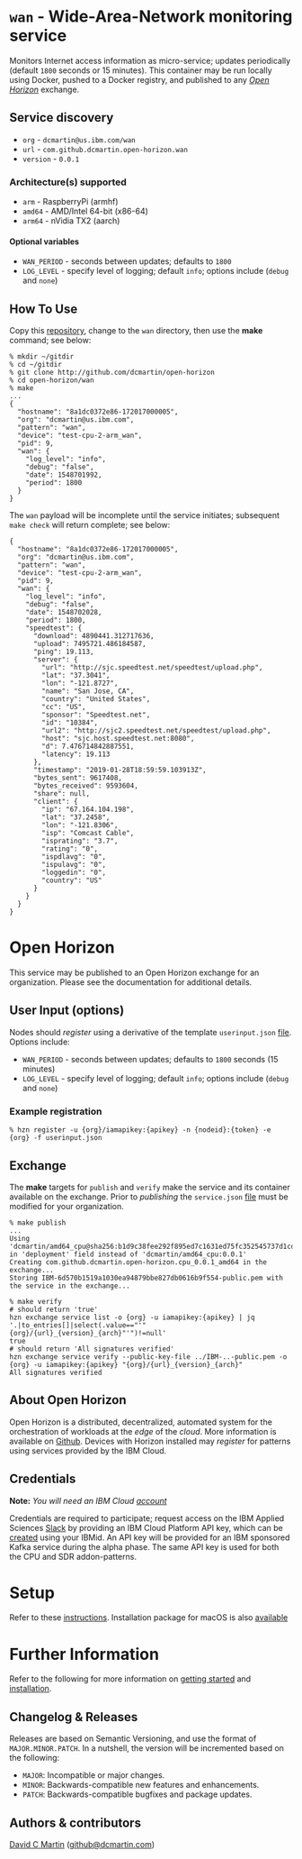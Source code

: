 # `wan` - Wide-Area-Network monitoring service

Monitors Internet access information as micro-service; updates periodically (default `1800` seconds or 15 minutes).  This container may be run locally using Docker, pushed to a Docker registry, and published to any [_Open Horizon_][open-horizon] exchange.

## Service discovery
+ `org` - `dcmartin@us.ibm.com/wan`
+ `url` - `com.github.dcmartin.open-horizon.wan`
+ `version` - `0.0.1`
### Architecture(s) supported
+ `arm` - RaspberryPi (armhf)
+ `amd64` - AMD/Intel 64-bit (x86-64)
+ `arm64` - nVidia TX2 (aarch)
#### Optional variables
+ `WAN_PERIOD` - seconds between updates; defaults to `1800`
+ `LOG_LEVEL` - specify level of logging; default `info`; options include (`debug` and `none`)
## How To Use

Copy this [repository][repository], change to the `wan` directory, then use the **make** command; see below:

```
% mkdir ~/gitdir
% cd ~/gitdir
% git clone http://github.com/dcmartin/open-horizon
% cd open-horizon/wan
% make
...
{
  "hostname": "8a1dc0372e86-172017000005",
  "org": "dcmartin@us.ibm.com",
  "pattern": "wan",
  "device": "test-cpu-2-arm_wan",
  "pid": 9,
  "wan": {
    "log_level": "info",
    "debug": "false",
    "date": 1548701992,
    "period": 1800
  }
}
```
The `wan` payload will be incomplete until the service initiates; subsequent `make check` will return complete; see below:
```
{
  "hostname": "8a1dc0372e86-172017000005",
  "org": "dcmartin@us.ibm.com",
  "pattern": "wan",
  "device": "test-cpu-2-arm_wan",
  "pid": 9,
  "wan": {
    "log_level": "info",
    "debug": "false",
    "date": 1548702028,
    "period": 1800,
    "speedtest": {
      "download": 4890441.312717636,
      "upload": 7495721.486184587,
      "ping": 19.113,
      "server": {
        "url": "http://sjc.speedtest.net/speedtest/upload.php",
        "lat": "37.3041",
        "lon": "-121.8727",
        "name": "San Jose, CA",
        "country": "United States",
        "cc": "US",
        "sponsor": "Speedtest.net",
        "id": "10384",
        "url2": "http://sjc2.speedtest.net/speedtest/upload.php",
        "host": "sjc.host.speedtest.net:8080",
        "d": 7.476714842887551,
        "latency": 19.113
      },
      "timestamp": "2019-01-28T18:59:59.103913Z",
      "bytes_sent": 9617408,
      "bytes_received": 9593604,
      "share": null,
      "client": {
        "ip": "67.164.104.198",
        "lat": "37.2458",
        "lon": "-121.8306",
        "isp": "Comcast Cable",
        "isprating": "3.7",
        "rating": "0",
        "ispdlavg": "0",
        "ispulavg": "0",
        "loggedin": "0",
        "country": "US"
      }
    }
  }
}
```

# Open Horizon

This service may be published to an Open Horizon exchange for an organization.  Please see the documentation for additional details.

## User Input (options)
Nodes should _register_ using a derivative of the template `userinput.json` [file][userinput].  Options include:
+ `WAN_PERIOD` - seconds between updates; defaults to `1800` seconds (15 minutes)
+ `LOG_LEVEL` - specify level of logging; default `info`; options include (`debug` and `none`)
### Example registration
```
% hzn register -u {org}/iamapikey:{apikey} -n {nodeid}:{token} -e {org} -f userinput.json
```
## Exchange

The **make** targets for `publish` and `verify` make the service and its container available on the exchange.  Prior to _publishing_ the `service.json` [file][service-json] must be modified for your organization.
```
% make publish
...
Using 'dcmartin/amd64_cpu@sha256:b1d9c38fee292f895ed7c1631ed75fc352545737d1cd58f762a19e53d9144124' in 'deployment' field instead of 'dcmartin/amd64_cpu:0.0.1'
Creating com.github.dcmartin.open-horizon.cpu_0.0.1_amd64 in the exchange...
Storing IBM-6d570b1519a1030ea94879bbe827db0616b9f554-public.pem with the service in the exchange...
```
```
% make verify
# should return 'true'
hzn exchange service list -o {org} -u iamapikey:{apikey} | jq '.|to_entries[]|select(.value=="'"{org}/{url}_{version}_{arch}"'")!=null'
true
# should return 'All signatures verified'
hzn exchange service verify --public-key-file ../IBM-..-public.pem -o {org} -u iamapikey:{apikey} "{org}/{url}_{version}_{arch}"
All signatures verified
```
## About Open Horizon

Open Horizon is a distributed, decentralized, automated system for the orchestration of workloads at the _edge_ of the *cloud*.  More information is available on [Github][open-horizon].  Devices with Horizon installed may _register_ for patterns using services provided by the IBM Cloud.

## Credentials

**Note:** _You will need an IBM Cloud [account][ibm-registration]_

Credentials are required to participate; request access on the IBM Applied Sciences [Slack][edge-slack] by providing an IBM Cloud Platform API key, which can be [created][ibm-apikeys] using your IBMid.  An API key will be provided for an IBM sponsored Kafka service during the alpha phase.  The same API key is used for both the CPU and SDR addon-patterns.

# Setup

Refer to these [instructions][setup].  Installation package for macOS is also [available][macos-install]

# Further Information

Refer to the following for more information on [getting started][edge-fabric] and [installation][edge-install].

## Changelog & Releases

Releases are based on Semantic Versioning, and use the format
of ``MAJOR.MINOR.PATCH``. In a nutshell, the version will be incremented
based on the following:

- ``MAJOR``: Incompatible or major changes.
- ``MINOR``: Backwards-compatible new features and enhancements.
- ``PATCH``: Backwards-compatible bugfixes and package updates.

## Authors & contributors

[David C Martin][dcmartin] (github@dcmartin.com)

[userinput]: https://github.com/dcmartin/open-horizon/blob/master/wan/userinput.json
[service-json]: https://github.com/dcmartin/open-horizon/blob/master/wan/service.json
[build-json]: https://github.com/dcmartin/open-horizon/blob/master/wan/build.json
[dockerfile]: https://github.com/dcmartin/open-horizon/blob/master/wan/Dockerfile


[dcmartin]: https://github.com/dcmartin
[edge-fabric]: https://console.test.cloud.ibm.com/docs/services/edge-fabric/getting-started.html
[edge-install]: https://console.test.cloud.ibm.com/docs/services/edge-fabric/adding-devices.html
[edge-slack]: https://ibm-appsci.slack.com/messages/edge-fabric-users/
[ibm-apikeys]: https://console.bluemix.net/iam/#/apikeys
[ibm-registration]: https://console.bluemix.net/registration/
[issue]: https://github.com/dcmartin/open-horizon/issues
[macos-install]: http://pkg.bluehorizon.network/macos
[open-horizon]: http://github.com/open-horizon/
[repository]: https://github.com/dcmartin/open-horizon
[setup]: https://github.com/dcmartin/open-horizon/blob/master/setup/README.md
